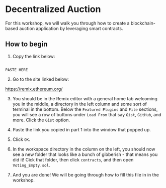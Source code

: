# Decentralized Auction

For this workshop, we will walk you through how to create a blockchain-based auction application by leveraging smart contracts.


## How to begin

1. Copy the link below:
```

PASTE HERE

```

2. Go to the site linked below:

https://remix.ethereum.org/

3. You should be in the Remix editor with a general home tab welcoming you in the middle, a directory in the left column and some sort of terminal in the bottom. Below the `Featured Plugins` and `File` sections, you will see a row of buttons under `Load From` that say `Gist`, `GitHub`, and more. Click the `Gist` option.

4. Paste the link you copied in part 1 into the window that popped up.

5. Click `OK`.

6. In the workspace directory in the column on the left, you should now see a new folder that looks like a bunch of gibberish - that means you did it! Cick that folder, then click `contracts`, and then open `Voting_Empty.sol`.

7. And you are done! We will be going through how to fill this file in in the workshop.
